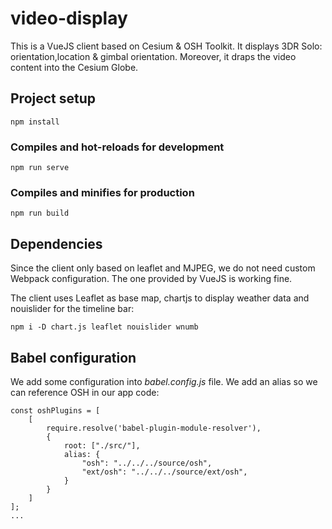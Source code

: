 # video-display
This is a VueJS client based on Cesium & OSH Toolkit. It displays 3DR Solo: orientation,location & gimbal orientation.
Moreover, it draps the video content into the Cesium Globe.
 
## Project setup
```
npm install
```

### Compiles and hot-reloads for development
```
npm run serve 
```

### Compiles and minifies for production
```
npm run build 
```

## Dependencies

Since the client only based on leaflet and MJPEG, we do not need custom Webpack configuration. 
The one provided by VueJS is working fine.

The client uses Leaflet as base map, chartjs to display weather data and nouislider for the timeline bar:
```shell script
npm i -D chart.js leaflet nouislider wnumb
```

## Babel configuration

We add some configuration into *babel.config.js* file.
We add an alias so we can reference OSH in our app code:

```shell script
const oshPlugins = [
    [
        require.resolve('babel-plugin-module-resolver'),
        {
            root: ["./src/"],
            alias: {
                "osh": "../../../source/osh",
                "ext/osh": "../../../source/ext/osh",
            }
        }
    ]
];
...
```
